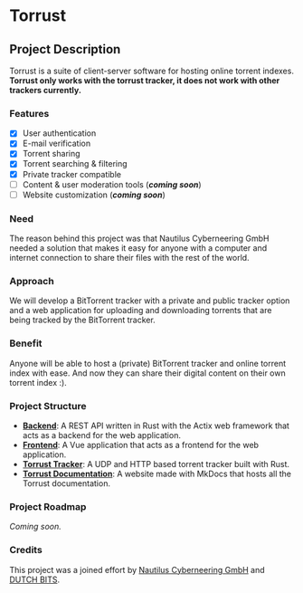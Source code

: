 # Torrust

## Project Description

Torrust is a suite of client-server software for hosting online torrent indexes.
**Torrust only works with the torrust tracker, it does not work with other trackers currently.**

### Features
* [X] User authentication
* [X] E-mail verification
* [X] Torrent sharing
* [X] Torrent searching & filtering
* [X] Private tracker compatible
* [ ] Content & user moderation tools (*__coming soon__*)
* [ ] Website customization (*__coming soon__*)

### Need

The reason behind this project was that Nautilus Cyberneering GmbH needed a solution that makes it easy for anyone with a computer and internet connection to share their files with the rest of the world.

### Approach

We will develop a BitTorrent tracker with a private and public tracker option and a web application for uploading and downloading torrents that are being tracked by the BitTorrent tracker.

### Benefit

Anyone will be able to host a (private) BitTorrent tracker and online torrent index with ease. And now they can share their digital content on their own torrent index :).

### Project Structure

- [__Backend__](https://github.com/torrust/torrust/tree/main/backend): A REST API written in Rust with the Actix web framework that acts as a backend for the web application.
- [__Frontend__](https://github.com/torrust/torrust/tree/main/frontend): A Vue application that acts as a frontend for the web application.
- [__Torrust Tracker__](https://github.com/torrust/torrust-tracker): A UDP and HTTP based torrent tracker built with Rust.
- [__Torrust Documentation__](https://github.com/torrust/torrust-documentation): A website made with MkDocs that hosts all the Torrust documentation.

### Project Roadmap

*Coming soon.*

### Credits
This project was a joined effort by [Nautilus Cyberneering GmbH](https://nautilus-cyberneering.de/) and [DUTCH BITS](https://dutchbits.nl).
